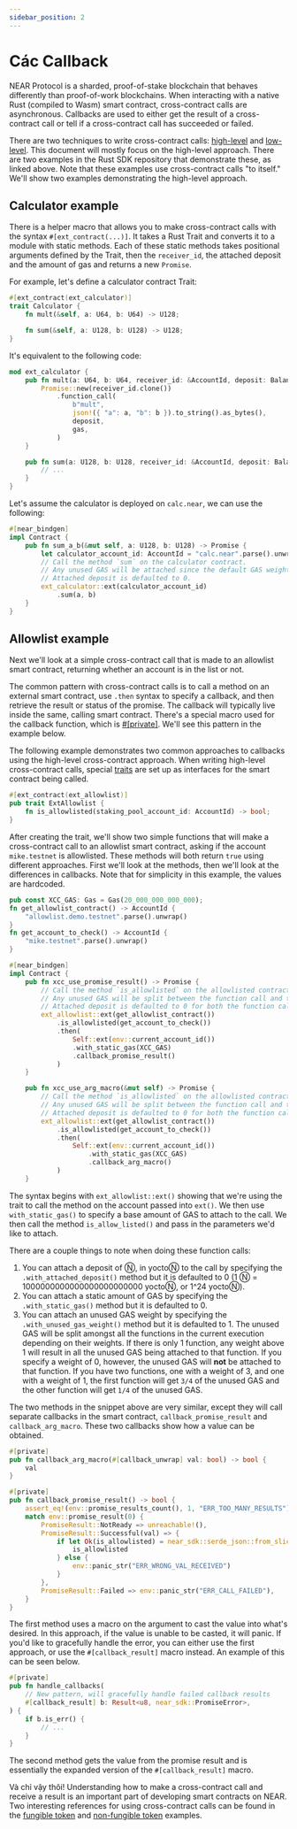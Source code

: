 ```yaml
---
sidebar_position: 2
---
```


# Các Callback

NEAR Protocol is a sharded, proof-of-stake blockchain that behaves differently than proof-of-work blockchains. When interacting with a native Rust (compiled to Wasm) smart contract, cross-contract calls are asynchronous. Callbacks are used to either get the result of a cross-contract call or tell if a cross-contract call has succeeded or failed.

There are two techniques to write cross-contract calls: [high-level](https://github.com/near/near-sdk-rs/blob/master/examples/cross-contract-calls/high-level/src/lib.rs) and [low-level](https://github.com/near/near-sdk-rs/blob/master/examples/cross-contract-calls/low-level/src/lib.rs). This document will mostly focus on the high-level approach. There are two examples in the Rust SDK repository that demonstrate these, as linked above. Note that these examples use cross-contract calls "to itself." We'll show two examples demonstrating the high-level approach.

## Calculator example

There is a helper macro that allows you to make cross-contract calls with the syntax `#[ext_contract(...)]`. It takes a Rust Trait and converts it to a module with static methods. Each of these static methods takes positional arguments defined by the Trait, then the `receiver_id`, the attached deposit and the amount of gas and returns a new `Promise`.

For example, let's define a calculator contract Trait:

```rust
#[ext_contract(ext_calculator)]
trait Calculator {
    fn mult(&self, a: U64, b: U64) -> U128;

    fn sum(&self, a: U128, b: U128) -> U128;
}
```

It's equivalent to the following code:

```rust
mod ext_calculator {
    pub fn mult(a: U64, b: U64, receiver_id: &AccountId, deposit: Balance, gas: Gas) -> Promise {
        Promise::new(receiver_id.clone())
            .function_call(
                b"mult",
                json!({ "a": a, "b": b }).to_string().as_bytes(),
                deposit,
                gas,
            )
    }

    pub fn sum(a: U128, b: U128, receiver_id: &AccountId, deposit: Balance, gas: Gas) -> Promise {
        // ...
    }
}
```

Let's assume the calculator is deployed on `calc.near`, we can use the following:

```rust
#[near_bindgen]
impl Contract {
    pub fn sum_a_b(&mut self, a: U128, b: U128) -> Promise {
        let calculator_account_id: AccountId = "calc.near".parse().unwrap();
        // Call the method `sum` on the calculator contract.
        // Any unused GAS will be attached since the default GAS weight is 1.
        // Attached deposit is defaulted to 0.
        ext_calculator::ext(calculator_account_id)
            .sum(a, b)
    }
}
```

## Allowlist example

Next we'll look at a simple cross-contract call that is made to an allowlist smart contract, returning whether an account is in the list or not.

The common pattern with cross-contract calls is to call a method on an external smart contract, use `.then` syntax to specify a callback, and then retrieve the result or status of the promise. The callback will typically live inside the same, calling smart contract. There's a special macro used for the callback function, which is [#[private]](https://docs.rs/near-sdk-core/latest/near_sdk_core/struct.AttrSigInfo.html#structfield.is_private). We'll see this pattern in the example below.

The following example demonstrates two common approaches to callbacks using the high-level cross-contract approach. When writing high-level cross-contract calls, special [traits](https://doc.rust-lang.org/rust-by-example/trait.html) are set up as interfaces for the smart contract being called.

```rust
#[ext_contract(ext_allowlist)]
pub trait ExtAllowlist {
    fn is_allowlisted(staking_pool_account_id: AccountId) -> bool;
}
```

After creating the trait, we'll show two simple functions that will make a cross-contract call to an allowlist smart contract, asking if the account `mike.testnet` is allowlisted. These methods will both return `true` using different approaches. First we'll look at the methods, then we'll look at the differences in callbacks. Note that for simplicity in this example, the values are hardcoded.

```rust
pub const XCC_GAS: Gas = Gas(20_000_000_000_000);
fn get_allowlist_contract() -> AccountId {
    "allowlist.demo.testnet".parse().unwrap()
}
fn get_account_to_check() -> AccountId {
    "mike.testnet".parse().unwrap()
}
```

```rust
#[near_bindgen]
impl Contract {
    pub fn xcc_use_promise_result() -> Promise {
        // Call the method `is_allowlisted` on the allowlisted contract. Static GAS is only attached to the callback.
        // Any unused GAS will be split between the function call and the callback since both have a default unused GAS weight of 1
        // Attached deposit is defaulted to 0 for both the function call and the callback.
        ext_allowlist::ext(get_allowlist_contract())
            .is_allowlisted(get_account_to_check())
            .then(
                Self::ext(env::current_account_id())
                .with_static_gas(XCC_GAS)
                .callback_promise_result()
            )
    }

    pub fn xcc_use_arg_macro(&mut self) -> Promise {
        // Call the method `is_allowlisted` on the allowlisted contract. Attach static GAS equal to XCC_GAS only for the callback.
        // Any unused GAS will be split between the function call and the callback since both have a default unused GAS weight of 1
        // Attached deposit is defaulted to 0 for both the function call and the callback.
        ext_allowlist::ext(get_allowlist_contract())
            .is_allowlisted(get_account_to_check())
            .then(
                Self::ext(env::current_account_id())
                    .with_static_gas(XCC_GAS)
                    .callback_arg_macro()
            )
    }
```

The syntax begins with `ext_allowlist::ext()` showing that we're using the trait to call the method on the account passed into `ext()`. We then use `with_static_gas()` to specify a base amount of GAS to attach to the call. We then call the method `is_allow_listed()` and pass in the parameters we'd like to attach.

There are a couple things to note when doing these function calls:
1. You can attach a deposit of Ⓝ, in yoctoⓃ to the call by specifying the `.with_attached_deposit()` method but it is defaulted to 0 (1 Ⓝ = 1000000000000000000000000 yoctoⓃ, or 1^24 yoctoⓃ).
2. You can attach a static amount of GAS by specifying the `.with_static_gas()` method but it is defaulted to 0.
3. You can attach an unused GAS weight by specifying the `.with_unused_gas_weight()` method but it is defaulted to 1. The unused GAS will be split amongst all the functions in the current execution depending on their weights. If there is only 1 function, any weight above 1 will result in all the unused GAS being attached to that function. If you specify a weight of 0, however, the unused GAS will **not** be attached to that function. If you have two functions, one with a weight of 3, and one with a weight of 1, the first function will get `3/4` of the unused GAS and the other function will get `1/4` of the unused GAS.

The two methods in the snippet above are very similar, except they will call separate callbacks in the smart contract, `callback_promise_result` and `callback_arg_macro`. These two callbacks show how a value can be obtained.

```rust
#[private]
pub fn callback_arg_macro(#[callback_unwrap] val: bool) -> bool {
    val
}

#[private]
pub fn callback_promise_result() -> bool {
    assert_eq!(env::promise_results_count(), 1, "ERR_TOO_MANY_RESULTS");
    match env::promise_result(0) {
        PromiseResult::NotReady => unreachable!(),
        PromiseResult::Successful(val) => {
            if let Ok(is_allowlisted) = near_sdk::serde_json::from_slice::<bool>(&val) {
                is_allowlisted
            } else {
                env::panic_str("ERR_WRONG_VAL_RECEIVED")
            }
        },
        PromiseResult::Failed => env::panic_str("ERR_CALL_FAILED"),
    }
}
```

The first method uses a macro on the argument to cast the value into what's desired. In this approach, if the value is unable to be casted, it will panic. If you'd like to gracefully handle the error, you can either use the first approach, or use the `#[callback_result]` macro instead. An example of this can be seen below.

```rust
#[private]
pub fn handle_callbacks(
    // New pattern, will gracefully handle failed callback results
    #[callback_result] b: Result<u8, near_sdk::PromiseError>,
) {
    if b.is_err() {
        // ...
    }
}
```

The second method gets the value from the promise result and is essentially the expanded version of the `#[callback_result]` macro.

Và chỉ vậy thôi! Understanding how to make a cross-contract call and receive a result is an important part of developing smart contracts on NEAR. Two interesting references for using cross-contract calls can be found in the [fungible token](https://github.com/near-examples/FT) and [non-fungible token](https://github.com/near-examples/NFT) examples.

